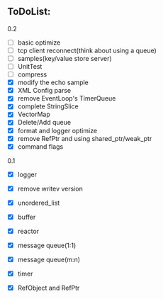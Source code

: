 ## ToDoList:
0.2
* [ ] basic optimize
* [ ] tcp client reconnect(think about using a queue)
* [ ] samples(key/value store server)
* [ ] UnitTest
* [ ] compress
* [x] modify the echo sample
* [x] XML Config parse
* [x] remove EventLoop's TimerQueue
* [x] complete StringSlice
* [x] VectorMap
* [x] Delete/Add queue
* [x] format and logger optimize
* [x] remove RefPtr and using shared_ptr/weak_ptr
* [x] command flags

0.1
* [x] logger
* [x] remove writev version
* [x] unordered_list
* [x] buffer
* [x] reactor
* [x] message queue(1:1)
* [x] message queue(m:n)
* [x] timer
* [x] RefObject and RefPtr

